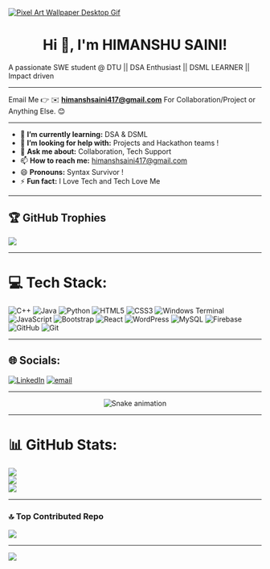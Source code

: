 [![Pixel Art Wallpaper Desktop Gif](https://github.com/user-attachments/assets/68b05b87-a235-4916-82e3-b3d8bfa59896)
]()
<h1 align="center">Hi 👋, I'm HIMANSHU SAINI!</h1>

A passionate SWE student @ DTU || DSA Enthusiast || DSML LEARNER || Impact driven
**************************************************************************************************

Email Me 👉 ✉️ **himanshsaini417@gmail.com** For Collaboration/Project or Anything Else. 😊
**************************************************************************************************

- 🌱 **I’m currently learning:** DSA & DSML
- 🤔 **I’m looking for help with:** Projects and Hackathon teams !
- 💬 **Ask me about:** Collaboration, Tech Support
- 📫 **How to reach me:** himanshsaini417@gmail.com
- 😄 **Pronouns:**  Syntax Survivor !
- ⚡ **Fun fact:** I Love Tech and Tech Love Me
***************************************************************************************************


## 🏆 GitHub Trophies
![](https://github-profile-trophy.vercel.app/?username=Himanshu2557-coder&theme=radical&no-frame=false&no-bg=false&margin-w=4)
****************************************************************************************************

# 💻 Tech Stack:
![C++](https://img.shields.io/badge/c++-%2300599C.svg?style=for-the-badge&logo=c%2B%2B&logoColor=white) ![Java](https://img.shields.io/badge/java-%23ED8B00.svg?style=for-the-badge&logo=openjdk&logoColor=white) ![Python](https://img.shields.io/badge/python-3670A0?style=for-the-badge&logo=python&logoColor=ffdd54) ![HTML5](https://img.shields.io/badge/html5-%23E34F26.svg?style=for-the-badge&logo=html5&logoColor=white) ![CSS3](https://img.shields.io/badge/css3-%231572B6.svg?style=for-the-badge&logo=css3&logoColor=white) ![Windows Terminal](https://img.shields.io/badge/Windows%20Terminal-%234D4D4D.svg?style=for-the-badge&logo=windows-terminal&logoColor=white) ![JavaScript](https://img.shields.io/badge/javascript-%23323330.svg?style=for-the-badge&logo=javascript&logoColor=%23F7DF1E) ![Bootstrap](https://img.shields.io/badge/bootstrap-%238511FA.svg?style=for-the-badge&logo=bootstrap&logoColor=white) ![React](https://img.shields.io/badge/react-%2320232a.svg?style=for-the-badge&logo=react&logoColor=%2361DAFB) ![WordPress](https://img.shields.io/badge/WordPress-%23117AC9.svg?style=for-the-badge&logo=WordPress&logoColor=white) ![MySQL](https://img.shields.io/badge/mysql-4479A1.svg?style=for-the-badge&logo=mysql&logoColor=white) ![Firebase](https://img.shields.io/badge/firebase-a08021?style=for-the-badge&logo=firebase&logoColor=ffcd34) ![GitHub](https://img.shields.io/badge/github-%23121011.svg?style=for-the-badge&logo=github&logoColor=white) ![Git](https://img.shields.io/badge/git-%23F05033.svg?style=for-the-badge&logo=git&logoColor=white)

*****************************************************************************************************

## 🌐 Socials:
[![LinkedIn](https://img.shields.io/badge/LinkedIn-%230077B5.svg?logo=linkedin&logoColor=white)](https://linkedin.com/in/www.linkedin.com/in/himanshu-saini-19143b323) [![email](https://img.shields.io/badge/Email-D14836?logo=gmail&logoColor=white)](mailto:himanshsaini417@gmail.com) 

******************************************************************************************************************

<!-- Snake Game Repo View -->

<div align="center">
  <img src="https://profile-readme-generator.com/assets/snake.svg" alt="Snake animation" />
</div>

************************************************************************************************************


# 📊 GitHub Stats:
![](https://github-readme-stats.vercel.app/api?username=Himanshu2557-coder&theme=blue_navy&hide_border=false&include_all_commits=false&count_private=false)<br/>
![](https://nirzak-streak-stats.vercel.app/?user=Himanshu2557-coder&theme=blue_navy&hide_border=false)<br/>
![](https://github-readme-stats.vercel.app/api/top-langs/?username=Himanshu2557-coder&theme=blue_navy&hide_border=false&include_all_commits=false&count_private=false&layout=compact)





************************************************************************************************************
### 🔝 Top Contributed Repo
![](https://github-contributor-stats.vercel.app/api?username=Himanshu2557-coder&limit=5&theme=dark&combine_all_yearly_contributions=true)

---
[![](https://visitcount.itsvg.in/api?id=Himanshu2557-coder&icon=0&color=0)](https://visitcount.itsvg.in)

<!-- Proudly created with GPRM ( https://gprm.itsvg.in ) -->
